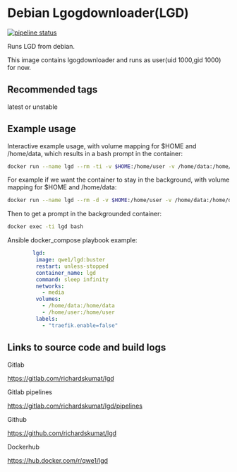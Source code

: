 # Debian Lgogdownloader(LGD)

[![pipeline status](https://gitlab.com/richardskumat/lgd/badges/master/pipeline.svg)](https://gitlab.com/richardskumat/lgd/commits/master)

Runs LGD from debian.

This image contains lgogdownloader and runs as user(uid 1000,gid 1000) for now.

## Recommended tags

latest or unstable

## Example usage

Interactive example usage, with volume mapping for $HOME and /home/data, which
results in a bash prompt in the container:

```bash
docker run --name lgd --rm -ti -v $HOME:/home/user -v /home/data:/home/data qwe1/lgd bash
```

For example if we want the container to stay in the background, with volume mapping for $HOME and /home/data:

```bash
docker run --name lgd --rm -d -v $HOME:/home/user -v /home/data:/home/data qwe1/lgd sleep infinity
```

Then to get a prompt in the backgrounded container:

```bash
docker exec -ti lgd bash
```

Ansible docker_compose playbook example:

```yaml
        lgd:
         image: qwe1/lgd:buster
         restart: unless-stopped
         container_name: lgd
         command: sleep infinity
         networks:
           - media
         volumes:
           - /home/data:/home/data
           - /home/user:/home/user
         labels:
           - "traefik.enable=false"
```

## Links to source code and build logs

Gitlab

https://gitlab.com/richardskumat/lgd

Gitlab pipelines

https://gitlab.com/richardskumat/lgd/pipelines

Github

https://github.com/richardskumat/lgd

Dockerhub

https://hub.docker.com/r/qwe1/lgd
